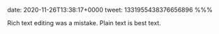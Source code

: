 date: 2020-11-26T13:38:17+0000
tweet: 1331955438376656896
%%%

Rich text editing was a mistake. Plain text is best text.
